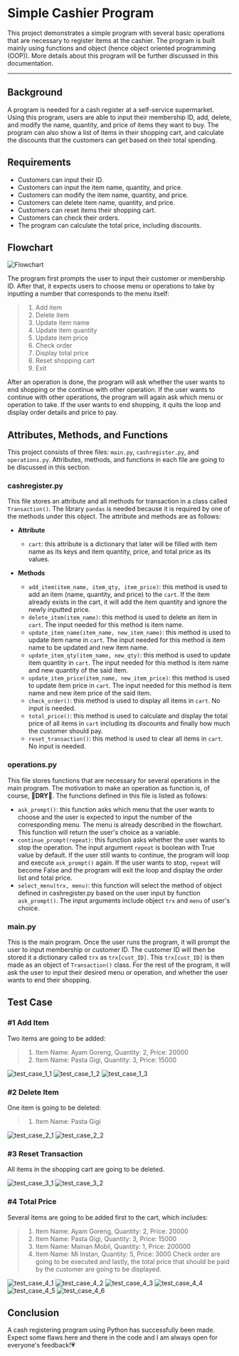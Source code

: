# Simple Cashier Program
This project demonstrates a simple program with several basic operations that are necessary to register items at the cashier. The program is built mainly using functions and object (hence object oriented programming (OOP)). More details about this program will be further discussed in this documentation.

---

## Background
A program is needed for a cash register at a self-service supermarket. Using this program, users are able to input their membership ID, add, delete, and modify the name, quantity, and price of items they want to buy. The program can also show a list of items in their shopping cart, and calculate the discounts that the customers can get based on their total spending.

## Requirements
- Customers can input their ID.
- Customers can input the item name, quantity, and price.
- Customers can modify the item name, quantity, and price.
- Customers can delete item name, quantity, and price.
- Customers can reset items their shopping cart.
- Customers can check their orders.
- The program can calculate the total price, including discounts.

## Flowchart
![Flowchart](pics/flowchart_cashier.png "Flowchart")

The program first prompts the user to input their customer or membership ID. After that, it expects users to choose menu or operations to take by inputting a number that corresponds to the menu itself:
> 1. Add item
> 2. Delete item
> 3. Update item name
> 4. Update item quantity
> 5. Update item price
> 6. Check order
> 7. Display total price
> 8. Reset shopping cart
> 0. Exit

After an operation is done, the program will ask whether the user wants to end shopping or the continue with other operation. If the user wants to continue with other operations, the program will again ask which menu or operation to take. If the user wants to end shopping, it quits the loop and display order details and price to pay.

## Attributes, Methods, and Functions
This project consists of three files: `main.py`, `cashregister.py`, and `operations.py`. Attributes, methods, and functions in each file are going to be discussed in this section.

### cashregister.py
This file stores an attribute and all methods for transaction in a class called `Transaction()`. The library `pandas` is needed because it is required by one of the methods under this object. The attribute and methods are as follows:
- **Attribute**
    - `cart`: this attribute is a dictionary that later will be filled with item name as its keys and item quantity, price, and total price as its values.

- **Methods**
    - `add_item(item_name, item_qty, item_price)`: this method is used to add an item (name, quantity, and price) to the `cart`. If the item already exists in the cart, it will add the item quantity and ignore the newly inputted price.
    - `delete_item(item_name)`: this method is used to delete an item in `cart`. The input needed for this method is item name.
    - `update_item_name(item_name, new_item_name)`: this method is used to update item name in `cart`. The input needed for this method is item name to be updated and new item name.
    - `update_item_qty(item_name, new_qty)`: this method is used to update item quantity in `cart`. The input needed for this method is item name and new quantity of the said item.
    - `update_item_price(item_name, new_item_price)`: this method is used to update item price in `cart`. The input needed for this method is item name and new item price of the said item.
    - `check_order()`: this method is used to display all items in `cart`. No input is needed.
    - `total_price()`: this method is used to calculate and display the total price of all items in `cart` including its discounts and finally how much the customer should pay.
    - `reset_transaction()`: this method is used to clear all items in `cart`. No input is needed.

### operations.py
This file stores functions that are necessary for several operations in the main program. The motivation to make an operation as function is, of course, :rainbow:**DRY**:rainbow:. The functions defined in this file is listed as follows:
- `ask_prompt()`: this function asks which menu that the user wants to choose and the user is expected to input the number of the corresponding menu. The menu is already described in the flowchart. This function will return the user's choice as a variable.
- `continue_prompt(repeat)`: this function asks whether the user wants to stop the operation. The input argument `repeat` is boolean with True value by default. If the user still wants to continue, the program will loop and execute `ask_prompt()` again. If the user wants to stop, `repeat` will become False and the program will exit the loop and display the order list and total price.
- `select_menu(trx, menu)`: this function will select the method of object defined in cashregister.py based on the user input by function `ask_prompt()`. The input arguments include object `trx` and `menu` of user's choice.

### main.py
This is the main program. Once the user runs the program, it will prompt the user to input membership or customer ID. The customer ID will then be stored it a dictionary called `trx` as `trx[cust_ID]`. This `trx[cust_ID]` is then made as an object of `Transaction()` class. For the rest of the program, it will ask the user to input their desired menu or operation, and whether the user wants to end their shopping.

## Test Case
### #1 Add Item
Two items are going to be added:
> 1. Item Name: Ayam Goreng, Quantity: 2, Price: 20000
> 2. Item Name: Pasta Gigi, Quantity: 3, Price: 15000

![test_case_1_1](pics/case1_1.png "Test Case 1")
![test_case_1_2](pics/case1_2.png "Test Case 1")
![test_case_1_3](pics/case1_3.png "Test Case 1")

### #2 Delete Item
One item is going to be deleted:
> 1. Item Name: Pasta Gigi

![test_case_2_1](pics/case2_1.png "Test Case 2")
![test_case_2_2](pics/case2_2.png "Test Case 2")

### #3 Reset Transaction
All items in the shopping cart are going to be deleted.

![test_case_3_1](pics/case3_1.png "Test Case 3")
![test_case_3_2](pics/case3_2.png "Test Case 3")

### #4 Total Price
Several items are going to be added first to the cart, which includes:
> 1. Item Name: Ayam Goreng, Quantity: 2, Price: 20000
> 2. Item Name: Pasta Gigi, Quantity: 3, Price: 15000
> 3. Item Name: Mainan Mobil, Quantity: 1, Price: 200000
> 4. Item Name: Mi Instan, Quantity: 5, Price: 3000
Check order are going to be executed and lastly, the total price that should be paid by the customer are going to be displayed.

![test_case_4_1](pics/case4_1.png "Test Case 4")
![test_case_4_2](pics/case4_2.png "Test Case 4")
![test_case_4_3](pics/case4_3.png "Test Case 4")
![test_case_4_4](pics/case4_4.png "Test Case 4")
![test_case_4_5](pics/case4_5.png "Test Case 4")
![test_case_4_6](pics/case4_6.png "Test Case 4")

## Conclusion
A cash registering program using Python has successfully been made. Expect some flaws here and there in the code and I am always open for everyone's feedback!:heartpulse: